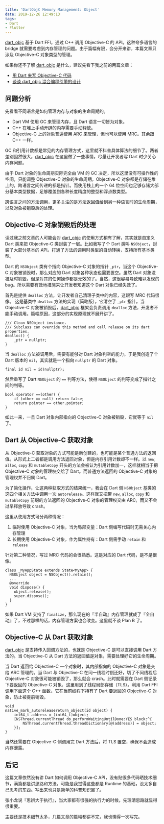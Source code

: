 ```yaml
---
title: 'DartObjC Memory Management: Object'
date: 2019-12-26 12:49:13
tags:
- Dart
- Flutter
---
```


[dart_objc](https://github.com/yulingtianxia/dart_objc) 基于 Dart FFI，通过 C++ 调用 Objective-C 的 API。这种夸多语言的 bridge 就需要考虑到内存管理的问题。由于篇幅有限，会分开来讲，本篇文章只涉及 Objective-C 对象类型的管理。

<!--more-->

如果你还不了解 [dart_objc](https://github.com/yulingtianxia/dart_objc) 是什么，建议先看下我之前的两篇文章：

- [用 Dart 来写 Objective-C 代码](http://yulingtianxia.com/blog/2019/10/27/Write-Objective-C-Code-using-Dart/)
- [谈谈 dart_objc 混合编程引擎的设计](http://yulingtianxia.com/blog/2019/11/28/DartObjC-Design/)

## 问题分析

先看看不同语言是如何管理内存与对象的生命周期的。

- Dart VM 使用 GC 来管理内存，且 Dart 语言一切皆为对象。
- C++ 在堆上手动开辟的内存需要手动释放。
- Objective-C 上的对象普遍使用 ARC 来管理，但也可以使用 MRC。其余跟 C++ 一样。

GC 和引用计数都是常见的内存管理方式，这里就不科普具体算法的细节了。两者差别固然很大，[dart_objc](https://github.com/yulingtianxia/dart_objc) 在这里做了一些事情，尽量让开发者写 Dart 时少关心内存问题。

由于 Dart 对象的生命周期实际完全由 VM 的 GC 决定，所以这里没有可操作性的空间，只能调整 Objective-C 对象的生命周期。Objective-C 对象都是存储在堆上的，跨语言之间传递的都是指针。而使用栈上的一个 64 位空间也足够存储大部分基本类型数据，足够覆盖到各种长度精度的整型和浮点数类型。

跨语言之间的方法调用，更多关注的是方法返回值给到另一种语言时的生命周期，以及对象被销毁后的处理。

## Objective-C 对象销毁后的处理

读过我之前文章的人可能会对 [dart_objc](https://github.com/yulingtianxia/dart_objc) 的使用方式稍有了解，其实就是自定义 Dart 类来把 Objective-C 类封装了一层。比如我写了个 Dart 类叫 `NSObject`，封装了大部分基本的 API。打通了方法的调用时类型的自动转换，支持所有基本类型。

Dart 的 `NSObject` 类有个指向 Objective-C 对象的指针 `_ptr`，当这个 Objective-C 对象被销毁时，那么对应的 Dart 对象各种状态也需要置空。虽然 Dart 对象没被及时销毁，但是对其的任何操作都是无效的了。当然，这很容易导致难以发现的 bug。所以需要有效地措施来让开发者知道这个 Dart 对象已经失效了。

首先是提供 `dealloc` 方法，让开发者自己清理子类中的内容，这跟写 MRC 代码很像。
这是基类中 `dealloc` 方法的实现（简略版），它清空了 `_ptr` 指针。当 Objective-C 对象被销毁后，[dart_objc](https://github.com/yulingtianxia/dart_objc) 框架会负责调用 `dealloc` 方法，开发者不能手动调用。篇幅原因，这部分的实现原理就不展开讲了。

```
/// Clean NSObject instance.
/// Subclass can override this method and call release on its dart properties.
dealloc() {
    _ptr = nullptr;
}
```

当 `dealloc` 方法被调用后，需要有能够对 Dart 对象判空的能力。于是我创造了个 Dart 版本的 `nil`，其实就是一个指向 `nullptr` 的 Dart 对象。

```
final id nil = id(nullptr);
```

然后重写了 Dart `NSObject` 的 `==` 判等方法，使得 `NSObject` 的判等变成了指针之间的判等。

```
bool operator ==(other) {
    if (other == null) return false;
    return pointer == other.pointer;
}
```

如此一来，一旦 Dart 对象内部指向的 Objective-C 对象被销毁，它就等于 `nil` 了。

## Dart 从 Objective-C 获取对象

从 Objective-C 获取对象的方式可能是新创建的，也可能是某个普通方法的返回值。从形式上二者都是调用方法返回对象，但是内存引用计数却不一样。以 `new`, `alloc`, `copy` 和 `mutableCopy` 开头的方法会被认为引用计数加一，这样就相当于把 Objective-C 对象的管理权交给了 Dart。而普通方法返回的 Objective-C 对象的管理权并不归属 Dart。

为了简化操作，让这两种获取方式的结果统一，我会在 Dart 侧 `NSObject` 基类的这四个相关方法中调用一次 `autorelease`。这样就又把带 `new`, `alloc`, `copy` 和 `mutableCopy` 前缀的方法返回的 Objective-C 对象的管理权交由 ARC，而又不会过早释放导致 crash。

这里从使用方式可分两种情况：

1. 临时使用 Objective-C 对象，当为局部变量：Dart 侧编写代码时无需关心内存管理
2. 长期使用 Objective-C 对象，作为属性持有：Dart 侧需手动 `retain` 和 `release`

针对第二种情况，写过 MRC 代码的会很熟悉。这是对应的 Dart 代码，是不是很像。

```
class _MyAppState extends State<MyApp> {
  NSObject object = NSObject().retain();
  ...
  @override
  void dispose() {
    object.release();
    super.dispose();
  }
}
```

如果 Dart VM 支持了 `finalize`，那么现在的『半自动』内存管理就成了『全自动』了，不过那样的话，内存管理方案也会改变。这里就不谈 Plan B 了。

## Objective-C 从 Dart 获取对象

[dart_objc](https://github.com/yulingtianxia/dart_objc) 是支持传入回调方法的，也就是 Objective-C 是可以直接调用 Dart 方法的。当 Objective-C 从 Dart 方法的返回值是对象，需要处理好它的生命周期。

当 Dart 返回给 Objective-C 一个对象时，其内部指向的 Objective-C 对象是交给 ARC 管理的。当 Dart 与 Objective-C 在同一线程时倒还好，切了不同线程后 Objective-C 对象很可能被销毁了，那么就会 crash。此时就需要在 Dart 侧记录下要返回的 Objective-C 对象，这里用到了线程局部存储（TLS）。利用 Dart FFI 调用下面这个 C++ 函数，它在当前线程下持有了 Dart 要返回的 Objective-C 对象，防止被提前销毁。

```
void
native_mark_autoreleasereturn_object(id object) {
    int64_t address = (int64_t)object;
    [NSThread.currentThread do_performWaitingUntilDone:YES block:^{
        NSThread.currentThread.threadDictionary[@(address)] = object;
    }];
}
```

当然还需要在 Objective-C 侧调用完 Dart 方法后，将 TLS 置空，确保不会造成内存泄露。

## 后记

这篇文章依然没有讲 Dart 如何调用 Objective-C API，没有贴很多代码晒技术细节，满篇都是讲思路和方法。可能是我觉得这些都是 Runtime 的基础，没太多自己思考的东西。写出来也只是简单的科普知识罢了。

张小龙说『思辨大于执行』，当大家都有很强的执行力的时候，先理清思路就显得很重要。

主要还是技术细节太多，几篇文章的篇幅都讲不完，我也懒得一次写完。